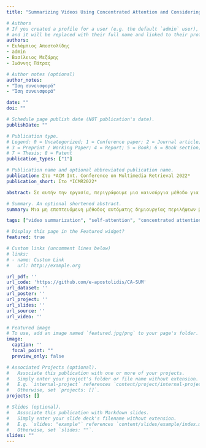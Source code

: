 ```yaml
---
title: "Summarizing Videos Using Concentrated Attention and Considering the Uniqueness and Diversity of the Video Frames"

# Authors
# If you created a profile for a user (e.g. the default `admin` user), write the username (folder name) here 
# and it will be replaced with their full name and linked to their profile.
authors:
- Ευλάμπιος Αποστολίδης
- admin
- Βασίλειος Μεζάρης
- Ιωάννης Πάτρας

# Author notes (optional)
author_notes:
- "Ίση συνεισφορά"
- "Ίση συνεισφορά"

date: ""
doi: ""

# Schedule page publish date (NOT publication's date).
publishDate: ""

# Publication type.
# Legend: 0 = Uncategorized; 1 = Conference paper; 2 = Journal article;
# 3 = Preprint / Working Paper; 4 = Report; 5 = Book; 6 = Book section;
# 7 = Thesis; 8 = Patent
publication_types: ["1"]

# Publication name and optional abbreviated publication name.
publication: Στο *ACM Int. Conference on Multimedia Retrieval 2022*
publication_short: Στο *ICMR2022*

abstract: Σε αυτήν την εργασία, περιγράφουμε μια καινούργια μέθοδο για τη δημιουργία περιλήψεων βίντεο χωρίς επίβλεψη. Για να ξεπεραστούν οι περιορισμοί των υφιστάμενων προσεγγίσεων δημιουργίας περιλήψεων χωρίς επίβλεψη, σχετικά με την ασταθή εκπαίδευση των Generator-Discriminator αρχιτεκτονικών, τη χρήση RNNs για τη μοντελοποίηση εξαρτήσεων μεγάλης εμβέλειας των καρέ και την ικανότητα παραλληλοποίησης της εκπαίδευσης αρχιτεκτονικών που βασίζονται σε RNNs, η μέθοδος μας βασίζεται αποκλειστικά στη χρήση ενός μηχανισμού αυτοπροσοχής για την εκτίμηση της σπουδαιότητας των καρέ του βίντεο. Αντί να μοντελοποιούμε απλώς τις εξαρτήσεις των καρέ με βάση την καθολική προσοχή, η μέθοδός μας ενσωματώνει έναν μηχανισμό συγκεντρωμένης προσοχής που είναι σε θέση να εστιάζει σε μη επικαλυπτόμενα μπλοκ στην κύρια διαγώνιο του πίνακα προσοχής και να εμπλουτίζει την υπάρχουσα πληροφορία εξάγοντας και αξιοποιώντας γνώση σχετικά με τη μοναδικότητα και την ποικιλομορφία των σχετικών καρέ του βίντεο. Με αυτόν τον τρόπο, η μέθοδός μας κάνει καλύτερες εκτιμήσεις σχετικά με τη σημαντικότητα διαφορετικών τμημάτων του βίντεο και μειώνει δραστικά τον αριθμό των παραμέτρων του δικτύου. Πειραματικές αξιολογήσεις που χρησιμοποιούν δύο σύνολα δεδομένων (SumMe και TVSum) δείχνουν την ανταγωνιστικότητα της προτεινόμενης μεθόδου έναντι άλλων state-of-the-art προσεγγίσεων δημιουργίας περιλήψεων χωρίς επίβλεψη και καταδεικνύουν την ικανότητά της να παράγει περιλήψεις βίντεο που είναι πολύ κοντά στις ανθρώπινες προτιμήσεις. Μια μελέτη αφαίρεσης που επικεντρώνεται στα προτεινόμενα δομικά στοιχεία, ειδικότερα τη χρήση της συγκεντρωμένης προσοχής σε συνδυασμό με εκτιμήσεις σχετικά με τη μοναδικότητα και την ποικιλομορφία των πλαισίων, δείχνει τη σχετική συνεισφορά τους στη συνολική απόδοση.

# Summary. An optional shortened abstract.
summary: Μια μη εποπτευόμενη μέθοδος αυτόματης δημιουργίας περιλήψεων βίντεο, βασισμένη στην αυτοπροσοχή.

tags: ["video summarization", "self-attention", "concentrated attention", "unsupervised learning", "transductive inference"]

# Display this page in the Featured widget?
featured: true

# Custom links (uncomment lines below)
# links:
# - name: Custom Link
#   url: http://example.org

url_pdf: ''
url_code: 'https://github.com/e-apostolidis/CA-SUM'
url_dataset: ''
url_poster: ''
url_project: ''
url_slides: ''
url_source: ''
url_video: ''

# Featured image
# To use, add an image named `featured.jpg/png` to your page's folder. 
image:
  caption: ''
  focal_point: ""
  preview_only: false

# Associated Projects (optional).
#   Associate this publication with one or more of your projects.
#   Simply enter your project's folder or file name without extension.
#   E.g. `internal-project` references `content/project/internal-project/index.md`.
#   Otherwise, set `projects: []`.
projects: []

# Slides (optional).
#   Associate this publication with Markdown slides.
#   Simply enter your slide deck's filename without extension.
#   E.g. `slides: "example"` references `content/slides/example/index.md`.
#   Otherwise, set `slides: ""`.
slides: ""
---
```

